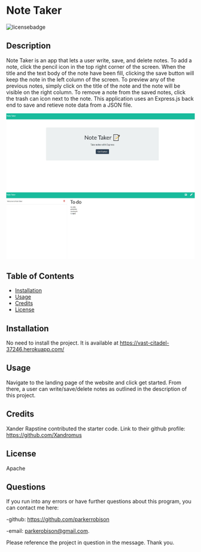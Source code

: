 # Note Taker

  ![licensebadge](https://img.shields.io/badge/license-Apache-blue)

  ## Description 
  
  Note Taker is an app that lets a user write, save, and delete notes. To add a note, click the pencil icon in the top right corner of the screen. When the title and the text body of the note have been fill, clicking the save button will keep the note in the left column of the screen. To preview any of the previous notes, simply click on the title of the note and the note will be visible on the right column. To remove a note from the saved notes, click the trash can icon next to the note. This application uses an Express.js back end to save and retieve note data from a JSON file. 
  
  ![landing-preview](./public/assets/images/note-taker-land.JPG)
  ![notes-preview](./public/assets/images/note-taker-example.JPG)
  
  ## Table of Contents
  
  * [Installation](#installation)
  * [Usage](#usage)
  * [Credits](#credits)
  * [License](#license)
  

  ## Installation
  
  No need to install the project. It is available at https://vast-citadel-37246.herokuapp.com/
  
  ## Usage 

  Navigate to the landing page of the website and click get started. From there, a user can write/save/delete notes as outlined in the description of this project.
  
  ## Credits
  
  Xander Rapstine contributed the starter code. Link to their github profile: https://github.com/Xandromus
   
  ## License

  Apache

  ## Questions
  If you run into any errors or have further questions about this program, you can contact me here: 

  -github: https://github.com/parkerrobison 

  -email: parkerobison@gmail.com.

  Please reference the project in question in the message. Thank you.
